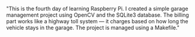 "This is the fourth day of learning Raspberry Pi. I created a simple garage management project using OpenCV and the SQLite3 database. The billing part works like a highway toll system — it charges based on how long the vehicle stays in the garage. The project is managed using a Makefile."

